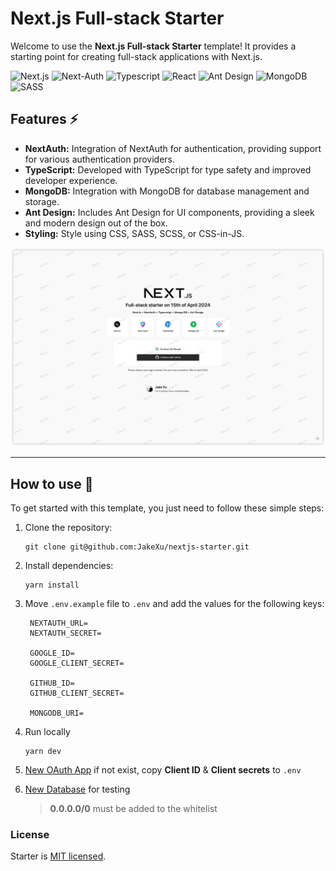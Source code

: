 # Next.js Full-stack Starter

Welcome to use the **Next.js Full-stack Starter** template! It provides a starting point for creating full-stack applications with Next.js.

![Next.js](https://img.shields.io/badge/next.js-000000?style=for-the-badge&logo=nextdotjs&logoColor=white)
![Next-Auth](https://img.shields.io/badge/Next%20Auth-931DD8?style=for-the-badge&logoColor=white)
![Typescript](https://img.shields.io/badge/Typescript-3074C0?style=for-the-badge&logo=typescript&logoColor=white)
![React](https://img.shields.io/badge/-React-black?style=for-the-badge&logo=react&logoColor=077EA5)
![Ant Design](https://img.shields.io/badge/AntDesign-0C6CFF?style=for-the-badge&logo=antdesign&logoColor=white)
![MongoDB](https://img.shields.io/badge/MongoDB-13924F?style=for-the-badge&logo=mongodb&logoColor=white)
![SASS](https://img.shields.io/badge/Sass-CF649A?style=for-the-badge&logo=sass&logoColor=white)

## Features ⚡

- **NextAuth:** Integration of NextAuth for authentication, providing support for various authentication providers.
- **TypeScript:** Developed with TypeScript for type safety and improved developer experience.
- **MongoDB:** Integration with MongoDB for database management and storage.
- **Ant Design:** Includes Ant Design for UI components, providing a sleek and modern design out of the box.
- **Styling:** Style using CSS, SASS, SCSS, or CSS-in-JS.

![Screenshot](./public/assets/screenshots/homepage.png)

---

## How to use 🤔

To get started with this template, you just need to follow these simple steps:

1. Clone the repository:

   ```
   git clone git@github.com:JakeXu/nextjs-starter.git
   ```

2. Install dependencies:

   ```
   yarn install
   ```

3. Move `.env.example` file to `.env` and add the values for the following keys:

   ```
    NEXTAUTH_URL=
    NEXTAUTH_SECRET=

    GOOGLE_ID=
    GOOGLE_CLIENT_SECRET=

    GITHUB_ID=
    GITHUB_CLIENT_SECRET=

    MONGODB_URI=
   ```

4. Run locally

   ```
   yarn dev
   ```

5. [New OAuth App](https://github.com/settings/developers) if not exist, copy **Client ID** & **Client secrets** to `.env`

   
6. [New Database](https://cloud.mongodb.com/) for testing
   > **0.0.0.0/0** must be added to the whitelist

### License

Starter is [MIT licensed](./LICENSE).
